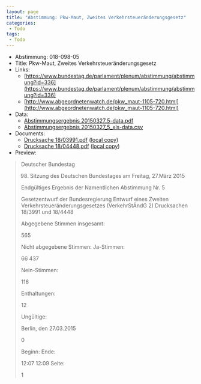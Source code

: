 ```yaml
---
layout: page
title: "Abstimmung: Pkw-Maut, Zweites Verkehrsteueränderungsgesetz"
categories:
 - Todo
tags:
 - Todo
---
```


* Abstimmung: 018-098-05
* Title: Pkw-Maut, Zweites Verkehrsteueränderungsgesetz
* Links: 
    * [https://www.bundestag.de/parlament/plenum/abstimmung/abstimmung?id=336](https://www.bundestag.de/parlament/plenum/abstimmung/abstimmung?id=336)
    * [http://www.abgeordnetenwatch.de/pkw_maut-1105-720.html](http://www.abgeordnetenwatch.de/pkw_maut-1105-720.html)
* Data: 
    * [Abstimmungsergebnis 20150327_5-data.pdf](/res/abstimmungsliste/20150327_5-data.pdf)
    * [Abstimmungsergebnis 20150327_5_xls-data.csv](/res/abstimmungsliste/analyses/20150327_5_xls-data.csv)
* Documents: 
    * [Drucksache 18/03991.pdf](http://dip21.bundestag.de/dip21/btd/18/039/1803991.pdf) ([local copy](/res/abstimmungsdaten/018-098-05/1803991.pdf))
    * [Drucksache 18/04448.pdf](http://dip21.bundestag.de/dip21/btd/18/044/1804448.pdf) ([local copy](/res/abstimmungsdaten/018-098-05/1804448.pdf))
* Preview: 
> Deutscher Bundestag
> 
> 98. Sitzung des Deutschen Bundestages
> am Freitag, 27.März 2015
> 
> Endgültiges Ergebnis der Namentlichen Abstimmung Nr. 5
> 
> Gesetzentwurf der Bundesregierung
> Entwurf eines Zweiten Verkehrsteueränderungsgesetzes (VerkehrStÄndG 2)
> Drucksachen 18/3991 und 18/4448
> 
> Abgegebene Stimmen insgesamt:
> 
> 565
> 
> Nicht abgegebene Stimmen:
> Ja-Stimmen:
> 
> 66
> 437
> 
> Nein-Stimmen:
> 
> 116
> 
> Enthaltungen:
> 
> 12
> 
> Ungültige:
> 
> Berlin, den 27.03.2015
> 
> 0
> 
> Beginn:
> Ende:
> 
> 12:07
> 12:09
> Seite:
> 
> 1
> 
> 
